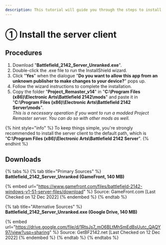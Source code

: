 ```yaml
---
description: This tutorial will guide you through the steps to install the client.
---
```


# ① Install the server client

## Procedures

1. ​Download "**Battlefield\_2142\_Server\_Unranked.exe**".​​
2. Double-click the .exe file to run the InstallShield wizard.
3. Click "**Yes**" when the dialogue "**Do you want to allow this app from an unknown publisher to make changes to your device?**" pops up.
4. Follow the wizard instructions to complete the installation.​
5. Copy the folder "**Project\_Remaster\_v14**" in "**C:\Program Files (x86)\Electronic Arts\Battlefield 2142\mods**" and paste it in "**C:\Program Files (x86)\Electronic Arts\Battlefield 2142 Server\mods**"_._\
   _This is a necessary operation if you want to run a modded Project Remaster server. You can do so with other mods as well._

{% hint style="info" %}
​To keep things simple, you're strongly recommended to install the server client to the default path, which is "**C:\Program Files (x86)\Electronic Arts\Battlefield 2142 Server**".
{% endhint %}

## Downloads

{% tabs %}
{% tab title="Primary Sources" %}
**Battlefield\_2142\_Server\_Unranked (GameFront, 140 MB)**

{% embed url="https://www.gamefront.com/files/battlefield-2142-windows-v1-51-server-files/download" %}
Source: GameFront.com \[Last Checked on 12 Dec 2022]
{% endembed %}
{% endtab %}

{% tab title="Alternative Sources" %}
**Battlefield\_2142\_Server\_Unranked.exe (Google Drive, 140 MB)**

{% embed url="https://drive.google.com/file/d/1RtsJs7_mO6BLtMhSmEdBsUutc_QAQY97/view?usp=sharing" %}
Source: GetBF2142.net \[Last Checked on 12 Dec 2022]
{% endembed %}
{% endtab %}
{% endtabs %}
